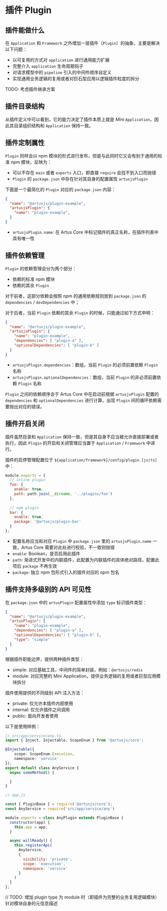 # 插件 Plugin

## 插件能做什么

在 `Application` 和 `Framework` 之外增加一层插件（`Plugin`）的抽象，主要是解决以下问题：

- 以可复用的方式对 `application` 进行通用能力扩展
- 完整介入 `application` 生命周期钩子
- 对请求模型中的 `pipeline` 引入的中间件顺序自定义
- 实现通用业务逻辑的复用或者对巨石型应用以逻辑插件粒度的拆分

TODO: 考虑插件继承方案

## 插件目录结构

从插件定义中可以看到，它的能力决定了插件本质上就是 *Mini* `Application`，因此其目录组织结构和 `Application` 保持一致。

## 插件定制属性

`Plugin` 同样会以 npm 模块的形式进行发布，但是与此同时它又会有别于通用的标准 npm 模块，反映为：

- 可以不存在 `main` 或者 `exports` 入口，即直接 `require` 会找不到入口而抛错
- `Plugin` 的 `package.json` 中存在针对其自身的配置属性 `artusjsPlugin`

下面是一个最简化的 `Plugin` 对应的 `package.json` 内容：

```json
{
  "name": "@artusjs/plugin-example",
  "artusjsPlugin": {
    "name": "plugin-example",
  }
}
```

- `artusjsPlugin.name`: 在 Artus Core 中标记插件的真正名称，在插件列表中具有唯一性

## 插件依赖管理

`Plugin` 的依赖管理会分为两个部分：

- 依赖的标准 npm 模块
- 依赖的其余 `Plugin`

对于前者，这部分依赖会按照 npm 的通用依赖规则放到 `package.json` 的 `dependencies` / `devDependencies` 中；

对于后者，当前 `Plugin` 依赖的其余 `Plugin` 的时候，只能通过如下方式申明：

```json
{
  "name": "@artusjs/plugin-example",
  "artusjsPlugin": {
    "name": "plugin-example",
    "dependencies": [ "plugin-a" ],
    "optionalDependencies": [ "plugin-b" ]
  }
}
```

- `artusjsPlugin.dependencies`：数组，当前 `Plugin` 的必须前置依赖 `Plugin` 名称
- `artusjsPlugin.optionalDependencies`：数组，当前 `Plugin` 的非必须前置依赖 `Plugin` 名称

`Plugin` 之间的依赖顺序会于 Artus Core 中在启动前根据 `artusjsPlugin` 配置的 `dependencies` 和 `optionalDependencies` 进行计算，出现 `Plugin` 间的循环依赖需要抛出对应的错误。

## 插件开启关闭

插件虽然目录和 `Application` 保持一致，但是其自身不应当被允许直接部署或者执行，因此 `Plugin` 的开启和关闭管理应当置于 `Application` / `Framework` 中进行。

插件的启停管理配置位于 `${application/framework}/config/plugin.[js|ts]` 中：

```javascript
module.exports = {
  // inline plugin
  foo: {
    enable: true,
    path: path.join(__dirname, '../plugins/foo')
  },
  
  // npm plugin
  bar: {
    enable: true,
    package: '@artusjs/plugin-bar' 
  }
};
```

- 配置名称应当和对应 `Plugin` 中 `package.json` 里的 `artusjsPlugin.name` 一致，Artus Core 需要对此处进行校验，不一致则抛错
- `enable`: Boolean，是否启用此插件
- `path`: 渐进式开发中的内联插件，此配置为内联插件的具体绝对路径，配置此项后 `package` 不再生效
- `package`: 独立 npm 包形式引入的插件对应的 npm 包名

## 插件支持多级别的 API 可见性

在 `package.json` 中的 `artusPlugin` 配置属性中添加 `type` 标识插件类型：

```json
{
  "name": "@artusjs/plugin-example",
  "artusPlugin": {
    "name": "plugin-example",
    "dependencies": [ "plugin-a" ],
    "optionalDependencies": [ "plugin-b" ],
    "type": "simple"
  }
}
```

根据插件职能边界，提供两种插件类型：

* simple: 对应基础工具、中间件的简单封装，例如：`@artusjs/redis`
* module: 对应完整的 Mini Application，提供业务逻辑的复用或者巨型应用模块拆分

插件使用提供的不同级别 API 注入方法：

* private: 仅允许本插件内部使用
* internal: 仅允许插件之间调用
* public: 面向开发者使用

以下是使用样例：

```ts
// src/app/service/any.ts
import { Inject, Injectable, ScopeEnum } from '@artusjs/core';

@Injectable({
    scope: ScopeEnum.Execution,
    namespace: 'service'
});
export default class AnyService {
  async someMethod() {

  }
}
```

```js
// app.js

const { PluginBase } = require('@artusjs/core');
const AnyService = require('src/app/service/any')

module.exports = class AnyPlugin extends PluginBase {
  constructor(app) {
    this.app = app;
  }

  async willReady() {
    this.registerApi(
      AnyService,
      {
        visibility: 'private',
        scope: 'execution',
        namespace: 'service'
      }
    )
  }
};

```

// TODO: 增加 plugin type 为 module 时（即插件为完整的业务复用逻辑模块）针对模块自身的元信息描述
